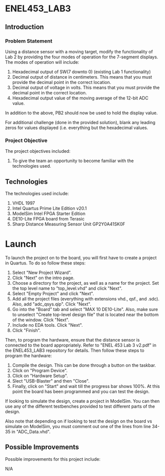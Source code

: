 # ENEL453_LAB3

## Introduction

### Problem Statement

Using a distance sensor with a moving target, modify the functionality of Lab 2 by providing the four modes of operation for the 7-segment displays. The modes of operation will include:
1. Hexadecimal output of SW(7 downto 0) (existing Lab 1 functionality)
2. Decimal output of distance in centimeters. This means that you must provide the decimal point
in the correct location.
3. Decimal output of voltage in volts. This means that you must provide the decimal point in the
correct location.
4. Hexadecimal output value of the moving average of the 12-bit ADC value.

In addition to the above, PB2 should now be used to hold the display value.

For additional challenge (done in the provided solution), blank any leading zeros for values displayed (i.e. everything but the hexadecimal values.

### Project Objective

The project objectives included:

1.	To give the team an opportunity to become familiar with the technologies used.

## Technologies

The technologies used include:

1. VHDL 1997
2. Intel Quartus Prime Lite Edition v20.1
3. ModelSim Intel FPGA Starter Edition
4. DE10-Lite FPGA board from Terasic
5. Sharp Distance Measuring Sensor Unit GP2Y0A41SK0F

# Launch

To launch the project on to the board, you will first have to create a project in Quartus. To do so follow these steps:

1. Select "New Project Wizard".
2. Click "Next" on the intro page.
3. Choose a directory for the project, as well as a name for the project. Set the top level name to "top_level.vhd" and click "Next".
4. Select "Empty Project" and click "Next".
5. Add all the project files (everything with extensions vhd., qsf., and .sdc). Also, add "adc_qsys.qip". Click "Next".
6. Go into the "Board" tab and select "MAX 10 DE10-Lite". Also, make sure to unselect "Create top-level design file" that is located near the bottom of the window. Click "Next".
7. Include no EDA tools. Click "Next".
8. Click "Finish".

Then, to program the hardware, ensure that the distance sensor is connected to the board appropriately.  Refer to "ENEL 453 Lab 3 v2.pdf" in the ENEL453_LAB3 repository for details. Then follow these steps to program the hardware:

1. Compile the design. This can be done through a button on the taskbar.
2. Click on "Program Device".
3. Click on "Hardware Setup".
4. Slect "USB-Blaster" and then "Close".
5. Finally, click on "Start" and wait till the progress bar shows 100%. At this point the board has been programmed and you can test the design.

If looking to simulate the design, create a project in ModelSim. You can then use any of the different testbenches provided to test different parts of the design.

Also note that depending on if looking to test the design on the board vs simulate on ModelSim, you must comment out one of the lines from line 34-35 in "ADC_Data.vhd".

## Possible Improvements

Possible improvements for this project include:

N/A
